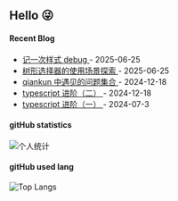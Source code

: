 ## Hello 😜


#### Recent Blog  
 

* <a href='https://www.cnblogs.com/Grewer/p/18948815' target='_blank'>记一次样式 debug </a> - 2025-06-25 
* <a href='https://www.cnblogs.com/Grewer/p/18948790' target='_blank'>树形选择器的使用场景探索 </a> - 2025-06-25 
* <a href='https://www.cnblogs.com/Grewer/p/18615800' target='_blank'>qiankun 中遇见的问题集合 </a> - 2024-12-18 
* <a href='https://www.cnblogs.com/Grewer/p/18615781' target='_blank'>typescript 进阶（二） </a> - 2024-12-18 
* <a href='https://www.cnblogs.com/Grewer/p/18282448' target='_blank'>typescript 进阶（一） </a> - 2024-07-3 



#### gitHub statistics

![个人统计](https://github-readme-stats.vercel.app/api?username=grewer&show_icons=true&icon_color=CE1D2D&text_color=718096&bg_color=ffffff&hide_title=true)


#### gitHub used lang

![Top Langs](https://github-readme-stats.vercel.app/api/top-langs/?username=grewer&layout=compact)

